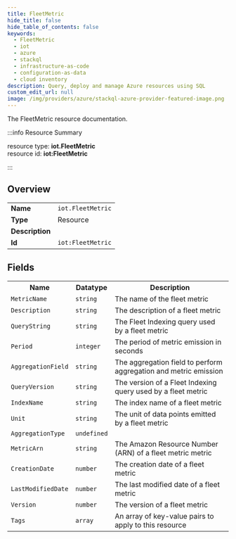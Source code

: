 ```yaml
---
title: FleetMetric
hide_title: false
hide_table_of_contents: false
keywords:
  - FleetMetric
  - iot
  - azure
  - stackql
  - infrastructure-as-code
  - configuration-as-data
  - cloud inventory
description: Query, deploy and manage Azure resources using SQL
custom_edit_url: null
image: /img/providers/azure/stackql-azure-provider-featured-image.png
---
```

The FleetMetric resource documentation.

:::info Resource Summary

<div class="row">
<div class="providerDocColumn">
<span>resource type:&nbsp;<b>iot.FleetMetric</b></span><br />
<span>resource id:&nbsp;<b>iot:FleetMetric</b></span><br />
</div>
</div>

:::

## Overview
<table><tbody>
<tr><td><b>Name</b></td><td><code>iot.FleetMetric</code></td></tr>
<tr><td><b>Type</b></td><td>Resource</td></tr>
<tr><td><b>Description</b></td><td></td></tr>
<tr><td><b>Id</b></td><td><code>iot:FleetMetric</code></td></tr>
</tbody></table>

## Fields
<table><tbody>
<tr><th>Name</th><th>Datatype</th><th>Description</th></tr>
<tr><td><code>MetricName</code></td><td><code>string</code></td><td>The name of the fleet metric</td></tr><tr><td><code>Description</code></td><td><code>string</code></td><td>The description of a fleet metric</td></tr><tr><td><code>QueryString</code></td><td><code>string</code></td><td>The Fleet Indexing query used by a fleet metric</td></tr><tr><td><code>Period</code></td><td><code>integer</code></td><td>The period of metric emission in seconds</td></tr><tr><td><code>AggregationField</code></td><td><code>string</code></td><td>The aggregation field to perform aggregation and metric emission</td></tr><tr><td><code>QueryVersion</code></td><td><code>string</code></td><td>The version of a Fleet Indexing query used by a fleet metric</td></tr><tr><td><code>IndexName</code></td><td><code>string</code></td><td>The index name of a fleet metric</td></tr><tr><td><code>Unit</code></td><td><code>string</code></td><td>The unit of data points emitted by a fleet metric</td></tr><tr><td><code>AggregationType</code></td><td><code>undefined</code></td><td></td></tr><tr><td><code>MetricArn</code></td><td><code>string</code></td><td>The Amazon Resource Number (ARN) of a fleet metric metric</td></tr><tr><td><code>CreationDate</code></td><td><code>number</code></td><td>The creation date of a fleet metric</td></tr><tr><td><code>LastModifiedDate</code></td><td><code>number</code></td><td>The last modified date of a fleet metric</td></tr><tr><td><code>Version</code></td><td><code>number</code></td><td>The version of a fleet metric</td></tr><tr><td><code>Tags</code></td><td><code>array</code></td><td>An array of key-value pairs to apply to this resource</td></tr>
</tbody></table>